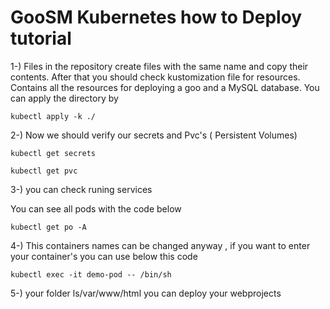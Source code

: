 # GooSM Kubernetes how to Deploy tutorial


1-) Files in the repository create files with the same name and copy their contents. After that you should check kustomization file for resources. Contains all the resources for deploying a goo and a MySQL database. You can apply the directory by

```
kubectl apply -k ./
```

2-) Now we should verify our secrets and Pvc's ( Persistent Volumes)
```
kubectl get secrets
```

```
kubectl get pvc
```

3-) you can check runing services

You can see all pods with the code below

```
kubectl get po -A
```

4-) This containers names can be changed anyway , if you want to enter your container's you can use below this code 

```
kubectl exec -it demo-pod -- /bin/sh
```

5-) your folder ls/var/www/html you can deploy your webprojects



